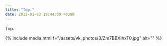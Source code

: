 ```yaml
---
title: "Тор."
date: 2015-01-03 19:44:00 +0300
---
```


Тор.

{% include media.html f="/assets/vk_photos/3/Zm7BBXIhxT0.jpg" alt="" %}
